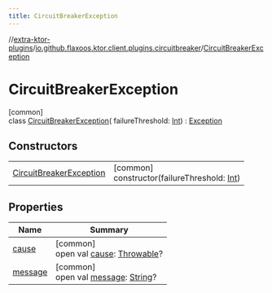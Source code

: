 ```yaml
---
title: CircuitBreakerException
---
```


//[extra-ktor-plugins](../../../index.md)/[io.github.flaxoos.ktor.client.plugins.circuitbreaker](../index.md)/[CircuitBreakerException](index.md)

# CircuitBreakerException

[common]\
class [CircuitBreakerException](index.md)(
failureThreshold: [Int](https://kotlinlang.org/api/latest/jvm/stdlib/kotlin/-int/index.md)) : [Exception](https://kotlinlang.org/api/latest/jvm/stdlib/kotlin/-exception/index.md)

## Constructors

|                                                          |                                                                                                                     |
|----------------------------------------------------------|---------------------------------------------------------------------------------------------------------------------|
| [CircuitBreakerException](-circuit-breaker-exception.md) | [common]<br>constructor(failureThreshold: [Int](https://kotlinlang.org/api/latest/jvm/stdlib/kotlin/-int/index.md)) |

## Properties

| Name                                                     | Summary                                                                                                                                                            |
|----------------------------------------------------------|--------------------------------------------------------------------------------------------------------------------------------------------------------------------|
| [cause](index.md#-654012527%2FProperties%2F1182336650)   | [common]<br>open val [cause](index.md#-654012527%2FProperties%2F1182336650): [Throwable](https://kotlinlang.org/api/latest/jvm/stdlib/kotlin/-throwable/index.md)? |
| [message](index.md#1824300659%2FProperties%2F1182336650) | [common]<br>open val [message](index.md#1824300659%2FProperties%2F1182336650): [String](https://kotlinlang.org/api/latest/jvm/stdlib/kotlin/-string/index.md)?     |

